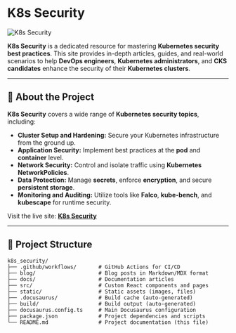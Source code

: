 # K8s Security

![K8s Security](https://geek-kb.github.io/k8s_security/img/logo.svg)

**K8s Security** is a dedicated resource for mastering **Kubernetes security best practices**. This site provides in-depth articles, guides, and real-world scenarios to help **DevOps engineers**, **Kubernetes administrators**, and **CKS candidates** enhance the security of their **Kubernetes clusters**.

---

## 🚀 **About the Project**

**K8s Security** covers a wide range of **Kubernetes security topics**, including:

- **Cluster Setup and Hardening:** Secure your Kubernetes infrastructure from the ground up.
- **Application Security:** Implement best practices at the **pod** and **container** level.
- **Network Security:** Control and isolate traffic using **Kubernetes NetworkPolicies**.
- **Data Protection:** Manage **secrets**, enforce **encryption**, and secure **persistent storage**.
- **Monitoring and Auditing:** Utilize tools like **Falco**, **kube-bench**, and **kubescape** for runtime security.

Visit the live site: **[K8s Security](https://geek-kb.github.io/k8s_security)**

---

## 📂 **Project Structure**

```plaintext
k8s_security/
├── .github/workflows/       # GitHub Actions for CI/CD
├── blog/                    # Blog posts in Markdown/MDX format
├── docs/                    # Documentation articles
├── src/                     # Custom React components and pages
├── static/                  # Static assets (images, files)
├── .docusaurus/             # Build cache (auto-generated)
├── build/                   # Build output (auto-generated)
├── docusaurus.config.ts     # Main Docusaurus configuration
├── package.json             # Project dependencies and scripts
└── README.md                # Project documentation (this file)

